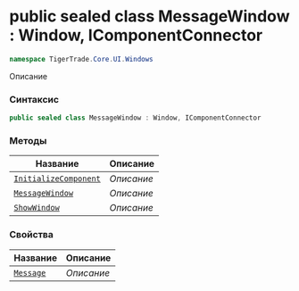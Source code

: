 
# public sealed class MessageWindow : Window, IComponentConnector
```csharp
namespace TigerTrade.Core.UI.Windows
```



Описание

### Синтаксис
```csharp
public sealed class MessageWindow : Window, IComponentConnector
```


### Методы
| Название | Описание |
| --- | --- |
| [`InitializeComponent`](./MessageWindow.cs/Методы/InitializeComponent.md) | *Описание* |
| [`MessageWindow`](./MessageWindow.cs/Методы/MessageWindow.md) | *Описание* |
| [`ShowWindow`](./MessageWindow.cs/Методы/ShowWindow.md) | *Описание* |

### Свойства
| Название | Описание |
| --- | --- |
| [`Message`](./MessageWindow.cs/Свойства/Message.md) | *Описание* |




